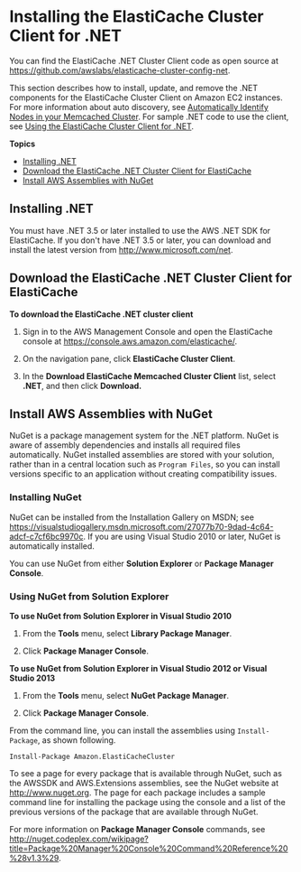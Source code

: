 # Installing the ElastiCache Cluster Client for \.NET<a name="Appendix.DotNETAutoDiscoverySetup"></a>

You can find the ElastiCache \.NET Cluster Client code as open source at [https://github\.com/awslabs/elasticache\-cluster\-config\-net](https://github.com/awslabs/elasticache-cluster-config-net)\.

This section describes how to install, update, and remove the \.NET components for the ElastiCache Cluster Client on Amazon EC2 instances\. For more information about auto discovery, see [Automatically Identify Nodes in your Memcached Cluster](AutoDiscovery.md)\. For sample \.NET code to use the client, see [Using the ElastiCache Cluster Client for \.NET](AutoDiscovery.Using.ModifyApp.DotNET.md)\.

**Topics**
+ [Installing \.NET](#Appendix.DotNETAutoDiscoverySetup.DotNET)
+ [Download the ElastiCache \.NET Cluster Client for ElastiCache](#Appendix.DotNETAutoDiscoverySetup.Downloading)
+ [Install AWS Assemblies with NuGet](#Appendix.DotNETAutoDiscoverySetup.Installing)

## Installing \.NET<a name="Appendix.DotNETAutoDiscoverySetup.DotNET"></a>

You must have \.NET 3\.5 or later installed to use the AWS \.NET SDK for ElastiCache\. If you don't have \.NET 3\.5 or later, you can download and install the latest version from [http://www\.microsoft\.com/net](http://www.microsoft.com/net)\.

## Download the ElastiCache \.NET Cluster Client for ElastiCache<a name="Appendix.DotNETAutoDiscoverySetup.Downloading"></a>

**To download the ElastiCache \.NET cluster client**

1. Sign in to the AWS Management Console and open the ElastiCache console at [ https://console\.aws\.amazon\.com/elasticache/](https://console.aws.amazon.com/elasticache/)\.

1. On the navigation pane, click **ElastiCache Cluster Client**\.

1. In the **Download ElastiCache Memcached Cluster Client** list, select **\.NET**, and then click **Download\.**

## Install AWS Assemblies with NuGet<a name="Appendix.DotNETAutoDiscoverySetup.Installing"></a>

NuGet is a package management system for the \.NET platform\. NuGet is aware of assembly dependencies and installs all required files automatically\. NuGet installed assemblies are stored with your solution, rather than in a central location such as `Program Files`, so you can install versions specific to an application without creating compatibility issues\.

### Installing NuGet<a name="Appendix.DotNETAutoDiscoverySetup.Installing.NuGet"></a>

NuGet can be installed from the Installation Gallery on MSDN; see [https://visualstudiogallery\.msdn\.microsoft\.com/27077b70\-9dad\-4c64\-adcf\-c7cf6bc9970c](https://visualstudiogallery.msdn.microsoft.com/27077b70-9dad-4c64-adcf-c7cf6bc9970c)\. If you are using Visual Studio 2010 or later, NuGet is automatically installed\.

You can use NuGet from either **Solution Explorer** or **Package Manager Console**\.

### Using NuGet from Solution Explorer<a name="Appendix.DotNETAutoDiscoverySetup.NuGet.SolutionExplorer"></a>

**To use NuGet from Solution Explorer in Visual Studio 2010**

1. From the **Tools** menu, select **Library Package Manager**\.

1. Click **Package Manager Console**\.

**To use NuGet from Solution Explorer in Visual Studio 2012 or Visual Studio 2013**

1. From the **Tools** menu, select **NuGet Package Manager**\.

1. Click **Package Manager Console**\.

From the command line, you can install the assemblies using `Install-Package`, as shown following\.

```
Install-Package Amazon.ElastiCacheCluster
```

To see a page for every package that is available through NuGet, such as the AWSSDK and AWS\.Extensions assemblies, see the NuGet website at [http://www\.nuget\.org](http://www.nuget.org)\. The page for each package includes a sample command line for installing the package using the console and a list of the previous versions of the package that are available through NuGet\.

For more information on **Package Manager Console** commands, see [http://nuget\.codeplex\.com/wikipage?title=Package%20Manager%20Console%20Command%20Reference%20%28v1\.3%29](http://nuget.codeplex.com/wikipage?title=Package%20Manager%20Console%20Command%20Reference%20%28v1.3%29)\.